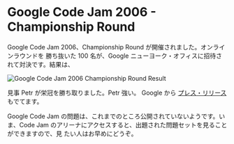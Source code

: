 # Google Code Jam 2006 - Championship Round

<!--
date = "2006-10-31"
-->

Google Code Jam 2006、Championship Round が開催されました。オンラインラウンドを
勝ち抜いた 100 名が、Google ニューヨーク・オフィスに招待されて対決です。結果は、

![Google Code Jam 2006 Championship Round Result](http://static.flickr.com/121/284664008_4797661794_o.png)

見事 Petr が栄冠を勝ち取りました。Petr 強い。 Google から
[プレス・リリース](http://www.google.com/press/pressrel/codejamwinners_2006.html)
もでてます。

Google Code Jam の問題は、これまでのところ公開されていないようです。いま、Code
Jam のアリーナにアクセスすると、出題された問題セットを見ることができますので、見
たい人はお早めにどうぞ。
